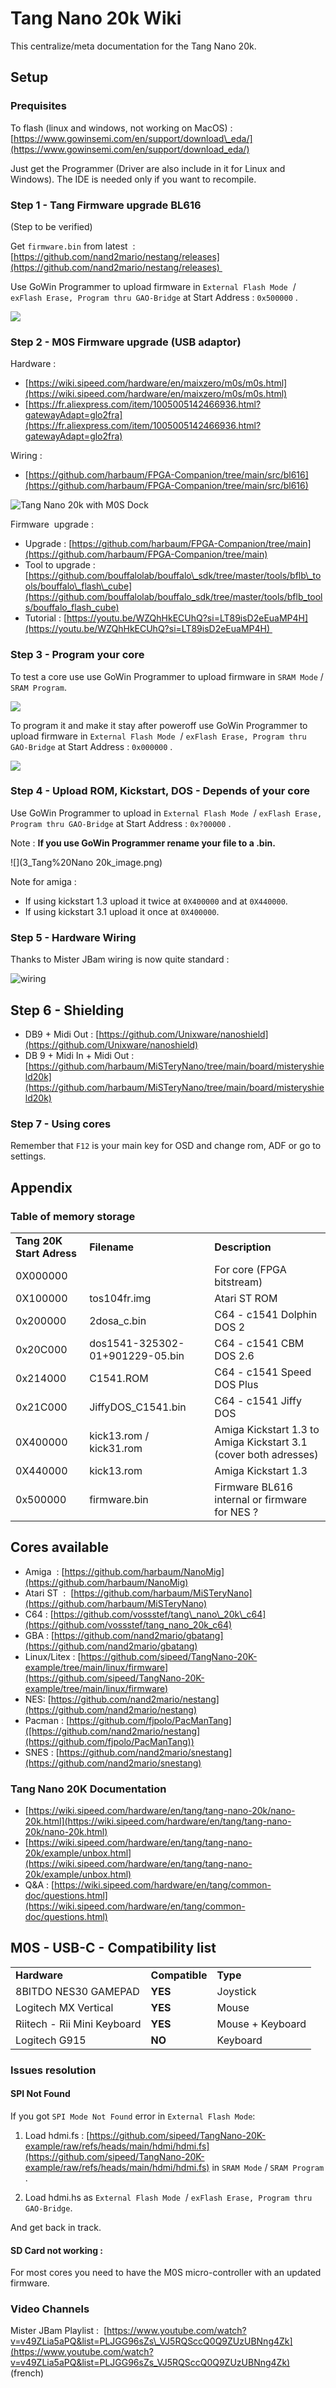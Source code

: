 # Tang Nano 20k Wiki

This centralize/meta documentation for the Tang Nano 20k.

Setup
-----

### Prequisites

To flash (linux and windows, not working on MacOS) : [https://www.gowinsemi.com/en/support/download\_eda/](https://www.gowinsemi.com/en/support/download_eda/)

Just get the Programmer (Driver are also include in it for Linux and Windows). The IDE is needed only if you want to recompile.

### Step 1 - Tang Firmware upgrade BL616

(Step to be verified)

Get `firmware.bin` from latest  : [https://github.com/nand2mario/nestang/releases](https://github.com/nand2mario/nestang/releases) 

Use GoWin Programmer to upload firmware in `External Flash Mode`  / `exFlash Erase, Program thru GAO-Bridge` at Start Address : `0x500000` .

![](Tang%20Nano%2020k_image.png)

### Step 2 - M0S Firmware upgrade (USB adaptor)

Hardware :  

*   [https://wiki.sipeed.com/hardware/en/maixzero/m0s/m0s.html](https://wiki.sipeed.com/hardware/en/maixzero/m0s/m0s.html)
*   [https://fr.aliexpress.com/item/1005005142466936.html?gatewayAdapt=glo2fra](https://fr.aliexpress.com/item/1005005142466936.html?gatewayAdapt=glo2fra)

Wiring :

*   [https://github.com/harbaum/FPGA-Companion/tree/main/src/bl616](https://github.com/harbaum/FPGA-Companion/tree/main/src/bl616)

![Tang Nano 20k with M0S Dock](https://github.com/harbaum/FPGA-Companion/raw/main/src/bl616/m0s_dock_tn20k.png)

Firmware  upgrade :

*   Upgrade : [https://github.com/harbaum/FPGA-Companion/tree/main](https://github.com/harbaum/FPGA-Companion/tree/main)
*   Tool to upgrade : [https://github.com/bouffalolab/bouffalo\_sdk/tree/master/tools/bflb\_tools/bouffalo\_flash\_cube](https://github.com/bouffalolab/bouffalo_sdk/tree/master/tools/bflb_tools/bouffalo_flash_cube)
*   Tutorial : [https://youtu.be/WZQhHkECUhQ?si=LT89isD2eEuaMP4H](https://youtu.be/WZQhHkECUhQ?si=LT89isD2eEuaMP4H) 

### Step 3 - Program your core

To test a core use use GoWin Programmer to upload firmware in `SRAM Mode` / `SRAM Program`.

![](2_Tang%20Nano%2020k_image.png)

To program it and make it stay after poweroff use GoWin Programmer to upload firmware in `External Flash Mode`  / `exFlash Erase, Program thru GAO-Bridge` at Start Address : `0x000000` .

![](1_Tang%20Nano%2020k_image.png)

### Step 4 - Upload ROM, Kickstart, DOS - Depends of your core

Use GoWin Programmer to upload in `External Flash Mode`  / `exFlash Erase, Program thru GAO-Bridge` at Start Address : `0x?00000` .  
  
Note : **If you use GoWin Programmer rename your file to a .bin.**

![](3_Tang%20Nano 20k_image.png)

Note for amiga :

*   If using kickstart 1.3 upload it twice at `0X400000` and at `0X440000`.
*   If using kickstart 3.1 upload it once at `0X400000`.

### Step 5 - Hardware Wiring

Thanks to Mister JBam wiring is now quite standard :

![wiring](https://github.com/vossstef/tang_nano_20k_c64/raw/main/.assets/wiring_spi_irq.png)

Step 6 - Shielding
------------------

*   DB9 + Midi Out : [https://github.com/Unixware/nanoshield](https://github.com/Unixware/nanoshield)
*   DB 9 + Midi In + Midi Out : [https://github.com/harbaum/MiSTeryNano/tree/main/board/misteryshield20k](https://github.com/harbaum/MiSTeryNano/tree/main/board/misteryshield20k)

### Step 7 - Using cores

Remember that `F12` is your main key for OSD and change rom, ADF or go to settings.

Appendix
--------

### Table of memory storage

|     |     |     |
| --- | --- | --- |
| **Tang 20K Start Adress** | **Filename** | **Description** |
| 0X000000 |     | For core (FPGA bitstream) |
| 0X100000 | tos104fr.img | Atari ST ROM |
| 0x200000 | 2dosa\_c.bin | C64 - c1541 Dolphin DOS 2 |
| 0x20C000 | dos1541-325302-01+901229-05.bin | C64 - c1541 CBM DOS 2.6 |
| 0x214000 | C1541.ROM | C64 - c1541 Speed DOS Plus |
| 0x21C000 | JiffyDOS\_C1541.bin | C64 - c1541 Jiffy DOS |
| 0X400000 | kick13.rom / kick31.rom | Amiga Kickstart 1.3 to Amiga Kickstart 3.1 (cover both adresses) |
| 0X440000 | kick13.rom | Amiga Kickstart 1.3 |
| 0x500000 | firmware.bin | Firmware BL616 internal or firmware for NES ? |

Cores available
---------------

*   Amiga  : [https://github.com/harbaum/NanoMig](https://github.com/harbaum/NanoMig)
*   Atari ST  :  [https://github.com/harbaum/MiSTeryNano](https://github.com/harbaum/MiSTeryNano)
*   C64 : [https://github.com/vossstef/tang\_nano\_20k\_c64](https://github.com/vossstef/tang_nano_20k_c64)
*   GBA : [https://github.com/nand2mario/gbatang](https://github.com/nand2mario/gbatang)
*   Linux/Litex : [https://github.com/sipeed/TangNano-20K-example/tree/main/linux/firmware](https://github.com/sipeed/TangNano-20K-example/tree/main/linux/firmware)
*   NES: [https://github.com/nand2mario/nestang](https://github.com/nand2mario/nestang)
*   Pacman : [https://github.com/fjpolo/PacManTang]([https://github.com/nand2mario/nestang](https://github.com/fjpolo/PacManTang))
*   SNES : [https://github.com/nand2mario/snestang](https://github.com/nand2mario/snestang)

### Tang Nano 20K Documentation

*   [https://wiki.sipeed.com/hardware/en/tang/tang-nano-20k/nano-20k.html](https://wiki.sipeed.com/hardware/en/tang/tang-nano-20k/nano-20k.html)
*   [https://wiki.sipeed.com/hardware/en/tang/tang-nano-20k/example/unbox.html](https://wiki.sipeed.com/hardware/en/tang/tang-nano-20k/example/unbox.html)
*   Q&A : [https://wiki.sipeed.com/hardware/en/tang/common-doc/questions.html](https://wiki.sipeed.com/hardware/en/tang/common-doc/questions.html)

M0S - USB-C - Compatibility list
--------------------------------

|     |     |     |
| --- | --- | --- |
| **Hardware** | **Compatible** | **Type** |
| 8BITDO NES30 GAMEPAD | **YES** | Joystick |
| Logitech MX Vertical | **YES** | Mouse |
| Riitech - Rii Mini Keyboard | **YES** | Mouse + Keyboard |
| Logitech G915 | **NO** | Keyboard |

### Issues resolution

#### SPI Not Found

If you got `SPI Mode Not Found` error in `External Flash Mode`:

1.  Load hdmi.fs : [https://github.com/sipeed/TangNano-20K-example/raw/refs/heads/main/hdmi/hdmi.fs](https://github.com/sipeed/TangNano-20K-example/raw/refs/heads/main/hdmi/hdmi.fs) in `SRAM Mode` / `SRAM Program` .
    
2.  Load hdmi.hs as `External Flash Mode`  / `exFlash Erase, Program thru GAO-Bridge`.
    

And get back in track.

#### SD Card not working :

For most cores you need to have the M0S micro-controller with an updated firmware.

### Video Channels

Mister JBam Playlist :  [https://www.youtube.com/watch?v=v49ZLia5aPQ&list=PLJGG96sZs\_VJ5RQSccQ0Q9ZUzUBNng4Zk](https://www.youtube.com/watch?v=v49ZLia5aPQ&list=PLJGG96sZs_VJ5RQSccQ0Q9ZUzUBNng4Zk) (french)
